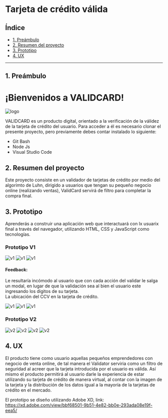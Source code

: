 # Tarjeta de crédito válida

## Índice

* [1. Preámbulo](#1-preámbulo)
* [2. Resumen del proyecto](#2-resumen-del-proyecto)
* [3. Prototipo](#3-prototipo)
* [4. UX](#4-ux)

***

## 1. Preámbulo

# ¡Bienvenidos a VALIDCARD!

![logo](https://raw.githubusercontent.com/DianaSanchezOrdonez/LIM013-card-validation/Diana/src/img/logo.png)

VALIDCARD es un producto digital, orientado a la verificación de la válidez de la tarjeta de crédito del usuario. 
Para acceder a él es necesario clonar el presente proyecto, pero previamente debes contar instalado lo siguiente:
* Git Bash
* Node Js
* Visual Studio Code 



## 2. Resumen del proyecto

Este proyecto consiste en un validador de tarjetas de crédito por medio del algorimto de Luhn, dirigido a usuarios que tengan su pequeño negocio online (realizando ventas), ValidCard servirá de filtro para completar la compra final.  


## 3. Prototipo

Aprenderás a construir una aplicación web que interactuará
con lx usuarix final a través del navegador, utilizando HTML, CSS y JavaScript
como tecnologías.

### Prototipo V1
![v1](https://raw.githubusercontent.com/DianaSanchezOrdonez/LIM013-card-validation/Diana/src/img/prototipoV1/PROTOTIPO_V1.png)
![v1](https://raw.githubusercontent.com/DianaSanchezOrdonez/LIM013-card-validation/Diana/src/img/prototipoV1/PROT01_FORM.png)
![v1](https://raw.githubusercontent.com/DianaSanchezOrdonez/LIM013-card-validation/Diana/src/img/prototipoV1/PROT01_CORRECTO.png)

 #### Feedback: 
 Le resultaría incómodo al usuario que con cada acción del validar le salga un modal, en lugar de que la validación sea al bien el usuario este ingresando los digitos de su tarjeta.  
 La ubicación del CCV en la tarjeta de crédito. 

![v1](https://raw.githubusercontent.com/DianaSanchezOrdonez/LIM013-card-validation/Diana/src/img/prototipoV1/PROT01_INCORRECTO.png)
![v1](https://raw.githubusercontent.com/DianaSanchezOrdonez/LIM013-card-validation/Diana/src/img/prototipoV1/PROT01_FORM_VALIDO.png)
![v1](https://raw.githubusercontent.com/DianaSanchezOrdonez/LIM013-card-validation/Diana/src/img/prototipoV1/PROT01_COMPRA.png)

### Prototipo V2
![v2](https://raw.githubusercontent.com/DianaSanchezOrdonez/LIM013-card-validation/Diana/src/img/prototipoV2/PROT02.png)
![v2](https://raw.githubusercontent.com/DianaSanchezOrdonez/LIM013-card-validation/Diana/src/img/prototipoV2/PROT02_FORM.png)
![v2](https://raw.githubusercontent.com/DianaSanchezOrdonez/LIM013-card-validation/Diana/src/img/prototipoV2/PROT02_CORRECTO.png)
![v2](https://raw.githubusercontent.com/DianaSanchezOrdonez/LIM013-card-validation/Diana/src/img/prototipoV2/PROT02_INCORRECTO.png)


## 4. UX
El producto tiene como usuario aquellas pequeños emprendedores con negocio de venta online, de tal manera el Validator serviria como un filtro de seguridad al acreer que la tarjeta introducida por el usuario es válida.
Así mismo el producto permitirá al usuario darle la experiencia de estar utilizando su tarjeta de crédito de manera virtual, al contar con la imagen de la tarjeta y la distribución de los datos igual a la mayoría de la tarjetas de crédito en el mercado.

El prototipo se diseño utilizando Adobe XD, link: https://xd.adobe.com/view/bbf68501-9b51-4e82-bb0e-293ada08e19f-eea5/


